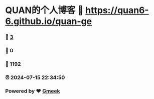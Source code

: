 # QUAN的个人博客 :link: https://quan6-6.github.io/quan-ge 
### :page_facing_up: [3](https://quan6-6.github.io/quan-ge/tag.html) 
### :speech_balloon: 0 
### :hibiscus: 1192 
### :alarm_clock: 2024-07-15 22:34:50 
### Powered by :heart: [Gmeek](https://github.com/Meekdai/Gmeek)
